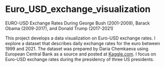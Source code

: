 # Euro_USD_exchange_visualization
EURO-USD Exchange Rates During George Bush (2001-2009), Barack Obama (2009-2017), and Donald Trump (2017-2021)

This project develops a data visualization on Euro-USD exchange rates. I explore a dataset that describes daily exchange rates for the euro between 1999 and 2021. The dataset was prepared by Daria Chemkaeva using European Central Bank as a source and posted at [Kaggle.com](kaggle.com/lsind18/euro-exchange-daily-rates-19992020). I focus on Euro-USD exchange rates during the presidency of three US presidents.
